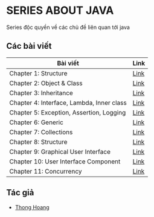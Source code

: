 # SERIES ABOUT JAVA

Series độc quyền về các chủ đề liên quan tới java

## Các bài viết

| Bài viết                                  | Link           |
| ----------------------------------------- | -------------- |
| Chapter 1: Structure                      | [Link][chap1]  |
| Chapter 2: Object & Class                 | [Link][chap2]  |
| Chapter 3: Inheritance                    | [Link][chap3]  |
| Chapter 4: Interface, Lambda, Inner class | [Link][chap4]  |
| Chapter 5: Exception, Assertion, Logging  | [Link][chap5]  |
| Chapter 6: Generic                        | [Link][chap6]  |
| Chapter 7: Collections                    | [Link][chap7]  |
| Chapter 8: Structure                      | [Link][chap8]  |
| Chapter 9: Graphical User Interface       | [Link][chap9]  |
| Chapter 10: User Interface Component      | [Link][chap10] |
| Chapter 11: Concurrency                   | [Link][chap11] |

## Tác giả

- [Thong Hoang](https://github.com/thonghp)

[chap1]: Chap1/Day.md
[chap2]: Chap2/Day.md
[chap3]: Chap3/Day.md
[chap4]: Chap4/Day.md
[chap5]: Chap5/Day.md
[chap6]: Chap6/Day.md
[chap7]: Chap7/Day.md
[chap8]: Chap8/Day.md
[chap9]: Chap9/Day.md
[chap10]: Chap10/Day.md
[chap11]: Chap11/Day.md
